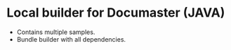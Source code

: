 # Local builder for Documaster (JAVA)
- Contains multiple samples.
- Bundle builder with all dependencies.
